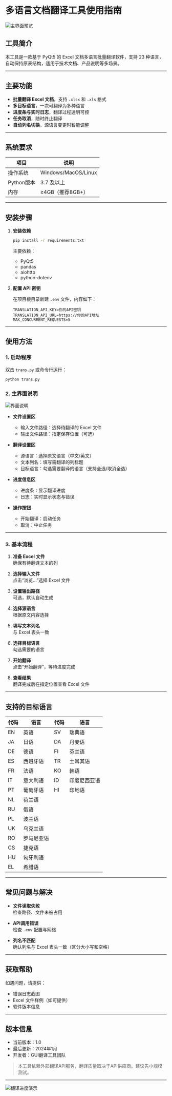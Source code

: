 # 多语言文档翻译工具使用指南

![主界面预览](toolPic/entire.png)

## 工具简介

本工具是一款基于 PyQt5 的 Excel 文档多语言批量翻译软件，支持 23 种语言，自动保持原表结构，适用于技术文档、产品说明等多场景。

---

## 主要功能

- **批量翻译 Excel 文档**，支持 `.xlsx` 和 `.xls` 格式
- **多目标语言**，一次可翻译为多种语言
- **进度条与实时日志**，翻译过程透明可控
- **任务取消**，随时终止翻译
- **自动列名切换**，源语言变更时智能调整

---

## 系统要求

| 项目         | 说明                |
| ------------ | ------------------- |
| 操作系统     | Windows/MacOS/Linux |
| Python版本   | 3.7 及以上          |
| 内存         | ≥4GB（推荐8GB+）    |

---

## 安装步骤

1. **安装依赖**

   ```bash
   pip install -r requirements.txt
   ```

   主要依赖：
   - PyQt5
   - pandas
   - aiohttp
   - python-dotenv

2. **配置 API 密钥**

   在项目根目录新建 `.env` 文件，内容如下：

   ```
   TRANSLATION_API_KEY=你的API密钥
   TRANSLATION_API_URL=https://你的API地址
   MAX_CONCURRENT_REQUESTS=5
   ```

---

## 使用方法

### 1. 启动程序

双击 `trans.py` 或命令行运行：

```bash
python trans.py
```

### 2. 主界面说明

![界面说明](docs/screenshot_ui.png)

- **文件设置区**  
  - 输入文件路径：选择待翻译的 Excel 文件  
  - 输出文件路径：指定保存位置（可选）

- **翻译设置区**  
  - 源语言：选择原文语言（中文/英文）
  - 文本列名：填写需翻译的列标题
  - 目标语言：勾选需要翻译的语言（支持全选/取消全选）

- **进度信息区**  
  - 进度条：显示翻译进度
  - 日志：实时显示状态与错误

- **操作按钮**  
  - 开始翻译：启动任务
  - 取消：中止任务

---

### 3. 基本流程

1. **准备 Excel 文件**  
   确保有待翻译文本的列

2. **选择输入文件**  
   点击“浏览...”选择 Excel 文件

3. **设置输出路径**  
   可选，默认自动生成

4. **选择源语言**  
   根据原文内容选择

5. **填写文本列名**  
   与 Excel 表头一致

6. **选择目标语言**  
   勾选需要的语言

7. **开始翻译**  
   点击“开始翻译”，等待进度完成

8. **查看结果**  
   翻译完成后在指定位置查看 Excel 文件

---

## 支持的目标语言

| 代码 | 语言         | 代码 | 语言         |
| ---- | ------------ | ---- | ------------ |
| EN   | 英语         | SV   | 瑞典语       |
| JA   | 日语         | DA   | 丹麦语       |
| DE   | 德语         | FI   | 芬兰语       |
| ES   | 西班牙语     | TR   | 土耳其语     |
| FR   | 法语         | KO   | 韩语         |
| IT   | 意大利语     | ID   | 印度尼西亚语 |
| PT   | 葡萄牙语     | HI   | 印地语       |
| NL   | 荷兰语       |      |              |
| RU   | 俄语         |      |              |
| PL   | 波兰语       |      |              |
| UK   | 乌克兰语     |      |              |
| RO   | 罗马尼亚语   |      |              |
| CS   | 捷克语       |      |              |
| HU   | 匈牙利语     |      |              |
| EL   | 希腊语       |      |              |

---

## 常见问题与解决

- **文件读取失败**  
  检查路径、文件未被占用

- **API调用错误**  
  检查 `.env` 配置与网络

- **列名不匹配**  
  确认列名与 Excel 表头一致（区分大小写和空格）

---

## 获取帮助

如遇问题，请提供：

- 错误日志截图
- Excel 文件样例（如可提供）
- 软件版本信息

---

## 版本信息

- 当前版本：1.0
- 最后更新：2024年1月
- 开发者：GUI翻译工具团队

> 本工具依赖外部翻译API服务，翻译质量取决于API供应商。建议先小规模测试。

---

![翻译进度演示](toolPic/processing.png)